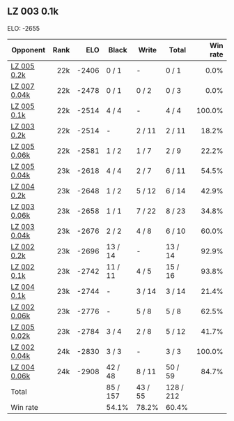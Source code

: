 ## LZ 003 0.1k ##

ELO: -2655

Opponent | Rank | ELO | Black | Write | Total | Win rate
---------|-----:|----:|-------|-------|-------|-------:
[LZ 005 0.2k](LZ%20005%200.2k.md) | 22k | -2406 | 0 / 1 | - | 0 / 1 | 0.0%
[LZ 007 0.04k](LZ%20007%200.04k.md) | 22k | -2478 | 0 / 1 | 0 / 2 | 0 / 3 | 0.0%
[LZ 005 0.1k](LZ%20005%200.1k.md) | 22k | -2514 | 4 / 4 | - | 4 / 4 | 100.0%
[LZ 003 0.2k](LZ%20003%200.2k.md) | 22k | -2514 | - | 2 / 11 | 2 / 11 | 18.2%
[LZ 005 0.06k](LZ%20005%200.06k.md) | 22k | -2581 | 1 / 2 | 1 / 7 | 2 / 9 | 22.2%
[LZ 005 0.04k](LZ%20005%200.04k.md) | 23k | -2618 | 4 / 4 | 2 / 7 | 6 / 11 | 54.5%
[LZ 004 0.2k](LZ%20004%200.2k.md) | 23k | -2648 | 1 / 2 | 5 / 12 | 6 / 14 | 42.9%
[LZ 003 0.06k](LZ%20003%200.06k.md) | 23k | -2658 | 1 / 1 | 7 / 22 | 8 / 23 | 34.8%
[LZ 003 0.04k](LZ%20003%200.04k.md) | 23k | -2676 | 2 / 2 | 4 / 8 | 6 / 10 | 60.0%
[LZ 002 0.2k](LZ%20002%200.2k.md) | 23k | -2696 | 13 / 14 | - | 13 / 14 | 92.9%
[LZ 002 0.1k](LZ%20002%200.1k.md) | 23k | -2742 | 11 / 11 | 4 / 5 | 15 / 16 | 93.8%
[LZ 004 0.1k](LZ%20004%200.1k.md) | 23k | -2744 | - | 3 / 14 | 3 / 14 | 21.4%
[LZ 002 0.06k](LZ%20002%200.06k.md) | 23k | -2776 | - | 5 / 8 | 5 / 8 | 62.5%
[LZ 005 0.02k](LZ%20005%200.02k.md) | 23k | -2784 | 3 / 4 | 2 / 8 | 5 / 12 | 41.7%
[LZ 002 0.04k](LZ%20002%200.04k.md) | 24k | -2830 | 3 / 3 | - | 3 / 3 | 100.0%
[LZ 004 0.06k](LZ%20004%200.06k.md) | 24k | -2908 | 42 / 48 | 8 / 11 | 50 / 59 | 84.7%
Total | | | 85 / 157 | 43 / 55 | 128 / 212 | 
Win rate| | | 54.1% | 78.2% | 60.4% | 
